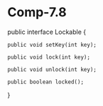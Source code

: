 # Comp-7.8

public interface Lockable {
	
	public void setKey(int key);

	public void lock(int key);

	public void unlock(int key);

	public boolean locked();

}
